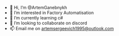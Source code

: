 - 👋 Hi, I’m @ArtemGanebnykh
- 👀 I’m interested in Factory Automatisation
- 🌱 I’m currently learning c#
- 💞️ I’m looking to collaborate on discord
- 📫 Email me on artemsergeevich1995@outlook.com

<!---
ArtemGanebnykh/ArtemGanebnykh is a ✨ special ✨ repository because its `README.md` (this file) appears on your GitHub profile.
You can click the Preview link to take a look at your changes.
--->
